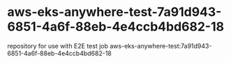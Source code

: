 # aws-eks-anywhere-test-7a91d943-6851-4a6f-88eb-4e4ccb4bd682-18
repository for use with E2E test job aws-eks-anywhere-test:7a91d943-6851-4a6f-88eb-4e4ccb4bd682-18
